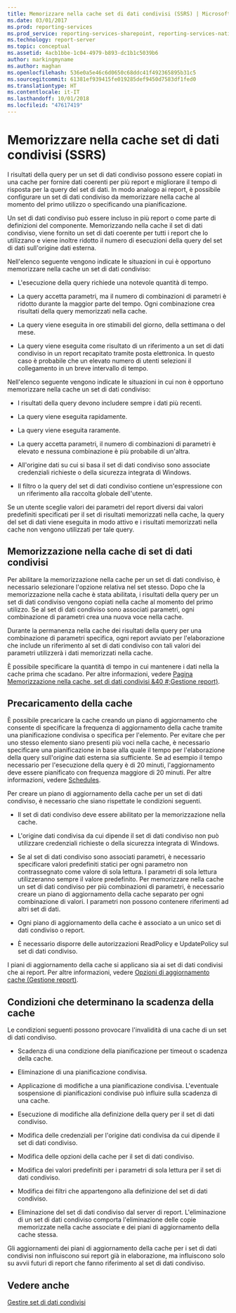 ```yaml
---
title: Memorizzare nella cache set di dati condivisi (SSRS) | Microsoft Docs
ms.date: 03/01/2017
ms.prod: reporting-services
ms.prod_service: reporting-services-sharepoint, reporting-services-native
ms.technology: report-server
ms.topic: conceptual
ms.assetid: 4acb1bbe-1c04-4979-b893-dc1b1c5039b6
author: markingmyname
ms.author: maghan
ms.openlocfilehash: 536e0a5e46c6d0650c68ddc41f492365895b31c5
ms.sourcegitcommit: 61381ef939415fe019285def9450d7583df1fed0
ms.translationtype: HT
ms.contentlocale: it-IT
ms.lasthandoff: 10/01/2018
ms.locfileid: "47617419"
---
```

# <a name="cache-shared-datasets-ssrs"></a>Memorizzare nella cache set di dati condivisi (SSRS)
  I risultati della query per un set di dati condiviso possono essere copiati in una cache per fornire dati coerenti per più report e migliorare il tempo di risposta per la query del set di dati. In modo analogo ai report, è possibile configurare un set di dati condiviso da memorizzare nella cache al momento del primo utilizzo o specificando una pianificazione.  
  
 Un set di dati condiviso può essere incluso in più report o come parte di definizioni del componente. Memorizzando nella cache il set di dati condiviso, viene fornito un set di dati coerente per tutti i report che lo utilizzano e viene inoltre ridotto il numero di esecuzioni della query del set di dati sull'origine dati esterna.  
  
 Nell'elenco seguente vengono indicate le situazioni in cui è opportuno memorizzare nella cache un set di dati condiviso:  
  
-   L'esecuzione della query richiede una notevole quantità di tempo.  
  
-   La query accetta parametri, ma il numero di combinazioni di parametri è ridotto durante la maggior parte del tempo. Ogni combinazione crea risultati della query memorizzati nella cache.  
  
-   La query viene eseguita in ore stimabili del giorno, della settimana o del mese.  
  
-   La query viene eseguita come risultato di un riferimento a un set di dati condiviso in un report recapitato tramite posta elettronica. In questo caso è probabile che un elevato numero di utenti selezioni il collegamento in un breve intervallo di tempo.  
  
 Nell'elenco seguente vengono indicate le situazioni in cui non è opportuno memorizzare nella cache un set di dati condiviso:  
  
-   I risultati della query devono includere sempre i dati più recenti.  
  
-   La query viene eseguita rapidamente.  
  
-   La query viene eseguita raramente.  
  
-   La query accetta parametri, il numero di combinazioni di parametri è elevato e nessuna combinazione è più probabile di un'altra.  
  
-   All'origine dati su cui si basa il set di dati condiviso sono associate credenziali richieste o della sicurezza integrata di Windows.  
  
-   Il filtro o la query del set di dati condiviso contiene un'espressione con un riferimento alla raccolta globale dell'utente.  
  
 Se un utente sceglie valori dei parametri del report diversi dai valori predefiniti specificati per il set di risultati memorizzati nella cache, la query del set di dati viene eseguita in modo attivo e i risultati memorizzati nella cache non vengono utilizzati per tale query.  
  
## <a name="caching-shared-datasets"></a>Memorizzazione nella cache di set di dati condivisi  
 Per abilitare la memorizzazione nella cache per un set di dati condiviso, è necessario selezionare l'opzione relativa nel set stesso. Dopo che la memorizzazione nella cache è stata abilitata, i risultati della query per un set di dati condiviso vengono copiati nella cache al momento del primo utilizzo. Se al set di dati condiviso sono associati parametri, ogni combinazione di parametri crea una nuova voce nella cache.  
  
 Durante la permanenza nella cache dei risultati della query per una combinazione di parametri specifica, ogni report avviato per l'elaborazione che include un riferimento al set di dati condiviso con tali valori dei parametri utilizzerà i dati memorizzati nella cache.  
  
 È possibile specificare la quantità di tempo in cui mantenere i dati nella la cache prima che scadano. Per altre informazioni, vedere [Pagina Memorizzazione nella cache, set di dati condivisi &40 #;Gestione report&#41;](http://msdn.microsoft.com/library/eac372e9-d2a1-48a8-bbe5-09d101df16ea).  
  
## <a name="preloading-the-cache"></a>Precaricamento della cache  
 È possibile precaricare la cache creando un piano di aggiornamento che consente di specificare la frequenza di aggiornamento della cache tramite una pianificazione condivisa o specifica per l'elemento. Per evitare che per uno stesso elemento siano presenti più voci nella cache, è necessario specificare una pianificazione in base alla quale il tempo per l'elaborazione della query sull'origine dati esterna sia sufficiente. Se ad esempio il tempo necessario per l'esecuzione della query è di 20 minuti, l'aggiornamento deve essere pianificato con frequenza maggiore di 20 minuti. Per altre informazioni, vedere [Schedules](../../reporting-services/subscriptions/schedules.md).  
  
 Per creare un piano di aggiornamento della cache per un set di dati condiviso, è necessario che siano rispettate le condizioni seguenti.  
  
-   Il set di dati condiviso deve essere abilitato per la memorizzazione nella cache.  
  
-   L'origine dati condivisa da cui dipende il set di dati condiviso non può utilizzare credenziali richieste o della sicurezza integrata di Windows.  
  
-   Se al set di dati condiviso sono associati parametri, è necessario specificare valori predefiniti statici per ogni parametro non contrassegnato come valore di sola lettura. I parametri di sola lettura utilizzeranno sempre il valore predefinito. Per memorizzare nella cache un set di dati condiviso per più combinazioni di parametri, è necessario creare un piano di aggiornamento della cache separato per ogni combinazione di valori. I parametri non possono contenere riferimenti ad altri set di dati.  
  
-   Ogni piano di aggiornamento della cache è associato a un unico set di dati condiviso o report.  
  
-   È necessario disporre delle autorizzazioni ReadPolicy e UpdatePolicy sul set di dati condiviso.  
  
 I piani di aggiornamento della cache si applicano sia ai set di dati condivisi che ai report. Per altre informazioni, vedere [Opzioni di aggiornamento cache &#40;Gestione report&#41;](http://msdn.microsoft.com/library/227da40c-6bd2-48ec-aa9c-50ce6c1ca3a6).  
  
## <a name="conditions-that-cause-cache-expiration"></a>Condizioni che determinano la scadenza della cache  
 Le condizioni seguenti possono provocare l'invalidità di una cache di un set di dati condiviso.  
  
-   Scadenza di una condizione della pianificazione per timeout o scadenza della cache.  
  
-   Eliminazione di una pianificazione condivisa.  
  
-   Applicazione di modifiche a una pianificazione condivisa. L'eventuale sospensione di pianificazioni condivise può influire sulla scadenza di una cache.  
  
-   Esecuzione di modifiche alla definizione della query per il set di dati condiviso.  
  
-   Modifica delle credenziali per l'origine dati condivisa da cui dipende il set di dati condiviso.  
  
-   Modifica delle opzioni della cache per il set di dati condiviso.  
  
-   Modifica dei valori predefiniti per i parametri di sola lettura per il set di dati condiviso.  
  
-   Modifica dei filtri che appartengono alla definizione del set di dati condiviso.  
  
-   Eliminazione del set di dati condiviso dal server di report. L'eliminazione di un set di dati condiviso comporta l'eliminazione delle copie memorizzate nella cache associate e dei piani di aggiornamento della cache stessa.  
  
 Gli aggiornamenti dei piani di aggiornamento della cache per i set di dati condivisi non influiscono sui report già in elaborazione, ma influiscono solo su avvii futuri di report che fanno riferimento al set di dati condiviso.  
  
## <a name="see-also"></a>Vedere anche  
 [Gestire set di dati condivisi](../../reporting-services/report-data/manage-shared-datasets.md)  
  
  
